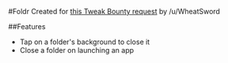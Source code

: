 #Foldr
 Created for [this Tweak Bounty request](https://www.reddit.com/r/TweakBounty/comments/b3i7zq/10_1211_a_folderenhanceresque_style_light_tweak/) by /u/WheatSword

##Features
 - Tap on a folder's background to close it
 - Close a folder on launching an app


